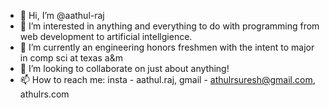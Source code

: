 - 👋 Hi, I’m @aathul-raj
- 👀 I’m interested in anything and everything to do with programming from web development to artificial intellgience.
- 🌱 I’m currently an engineering honors freshmen with the intent to major in comp sci at texas a&m 
- 💞️ I’m looking to collaborate on just about anything!
- 📫 How to reach me: insta - aathul.raj, gmail - athulrsuresh@gmail.com, athulrs.com

<!---
aathul-raj/aathul-raj is a ✨ special ✨ repository because its `README.md` (this file) appears on your GitHub profile.
You can click the Preview link to take a look at your changes.
--->
